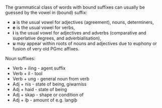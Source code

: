 The grammatical class of words with bound suffixes can usually be guessed by the
vowel in (bound) suffix:

- **a** is the usual vowel for adjectives (agreement), nouns, determiners,
- **e** is the usual vowel for verbs,
- **i** is the usual vowel for adjectives and adverbs (comparative and
  superlative degrees, and adverbialisation),
- **u** may appear within roots of nouns and adjectives due to euphony or fusion
  of very old PGmc affixes.

Noun suffixes:

- Verb + iling - agent suffix
- Verb + il - tool
- Verb + ung - general noun from verb
- Adj + nis - state of being, giwarniss
- Adj + haid - state of being
- Adj + skap - shape or condition of
- Adj + iþ - amount of e.g. langiþ
